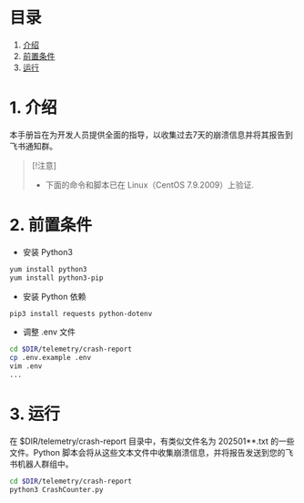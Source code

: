 # 目录

1. [介绍](#1-介绍)
1. [前置条件](#2-前置条件)
1. [运行](#3-运行)

# 1. 介绍

本手册旨在为开发人员提供全面的指导，以收集过去7天的崩溃信息并将其报告到飞书通知群。

> [!注意]
> - 下面的命令和脚本已在 Linux（CentOS 7.9.2009）上验证.

# 2. 前置条件

- 安装 Python3

```bash
yum install python3
yum install python3-pip
```

- 安装 Python 依赖

```bash
pip3 install requests python-dotenv
```

- 调整 .env 文件

```bash
cd $DIR/telemetry/crash-report
cp .env.example .env
vim .env
...
```

# 3. 运行

在 $DIR/telemetry/crash-report 目录中，有类似文件名为 202501**.txt 的一些文件。Python 脚本会将从这些文本文件中收集崩溃信息，并将报告发送到您的飞书机器人群组中。

```bash
cd $DIR/telemetry/crash-report
python3 CrashCounter.py
```
